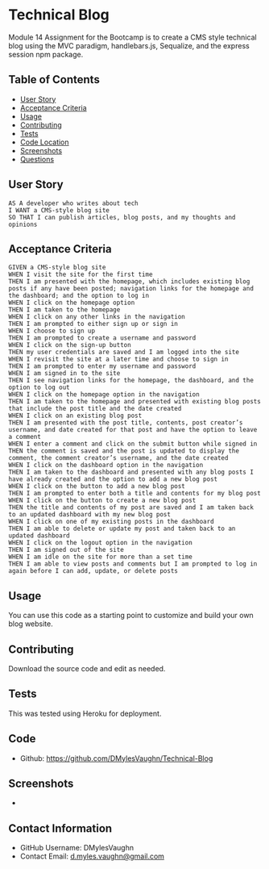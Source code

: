 # Technical Blog
Module 14 Assignment for the Bootcamp is to create a CMS style technical blog using the MVC paradigm, handlebars.js, Sequalize, and the express session npm package. 

## Table of Contents 
* [User Story](#User-Story)
* [Acceptance Criteria](#Acceptance-Criteria)
* [Usage](#Usage)
* [Contributing](#Contributing)
* [Tests](#Tests)
* [Code Location](#Code)
* [Screenshots](#Screenshots)
* [Questions](#Contact-Information)
## User Story
    AS A developer who writes about tech
    I WANT a CMS-style blog site
    SO THAT I can publish articles, blog posts, and my thoughts and opinions

## Acceptance Criteria
    GIVEN a CMS-style blog site
    WHEN I visit the site for the first time
    THEN I am presented with the homepage, which includes existing blog posts if any have been posted; navigation links for the homepage and the dashboard; and the option to log in
    WHEN I click on the homepage option
    THEN I am taken to the homepage
    WHEN I click on any other links in the navigation
    THEN I am prompted to either sign up or sign in
    WHEN I choose to sign up
    THEN I am prompted to create a username and password
    WHEN I click on the sign-up button
    THEN my user credentials are saved and I am logged into the site
    WHEN I revisit the site at a later time and choose to sign in
    THEN I am prompted to enter my username and password
    WHEN I am signed in to the site
    THEN I see navigation links for the homepage, the dashboard, and the option to log out
    WHEN I click on the homepage option in the navigation
    THEN I am taken to the homepage and presented with existing blog posts that include the post title and the date created
    WHEN I click on an existing blog post
    THEN I am presented with the post title, contents, post creator’s username, and date created for that post and have the option to leave a comment
    WHEN I enter a comment and click on the submit button while signed in
    THEN the comment is saved and the post is updated to display the comment, the comment creator’s username, and the date created
    WHEN I click on the dashboard option in the navigation
    THEN I am taken to the dashboard and presented with any blog posts I have already created and the option to add a new blog post
    WHEN I click on the button to add a new blog post
    THEN I am prompted to enter both a title and contents for my blog post
    WHEN I click on the button to create a new blog post
    THEN the title and contents of my post are saved and I am taken back to an updated dashboard with my new blog post
    WHEN I click on one of my existing posts in the dashboard
    THEN I am able to delete or update my post and taken back to an updated dashboard
    WHEN I click on the logout option in the navigation
    THEN I am signed out of the site
    WHEN I am idle on the site for more than a set time
    THEN I am able to view posts and comments but I am prompted to log in again before I can add, update, or delete posts

## Usage
You can use this code as a starting point to customize and build your own blog website.

## Contributing 
Download the source code and edit as needed.

## Tests
This was tested using Heroku for deployment.

## Code
* Github: https://github.com/DMylesVaughn/Technical-Blog

## Screenshots
* 

## Contact Information 
* GitHub Username: DMylesVaughn
* Contact Email: d.myles.vaughn@gmail.com
